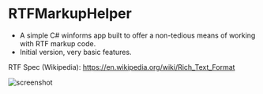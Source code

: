 # RTFMarkupHelper

* A simple C# winforms app built to offer a non-tedious means of working with RTF markup code.
* Initial version, very basic features.

RTF Spec (Wikipedia): https://en.wikipedia.org/wiki/Rich_Text_Format

![screenshot](https://c2.staticflickr.com/2/1572/25787588633_db5e2f1306_z.jpg "Screenshot")
